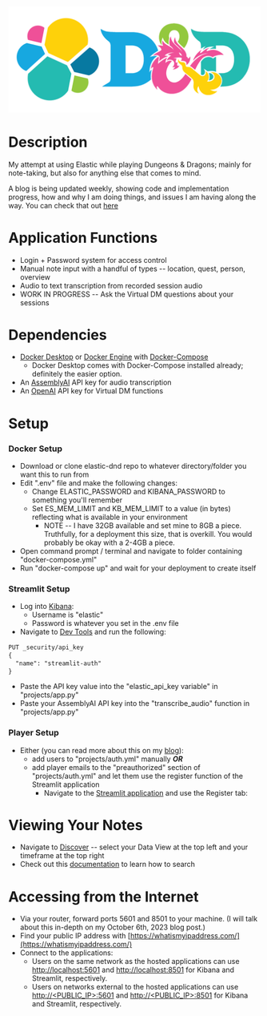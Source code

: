 ![elastic-dnd banner](https://github.com/thtmexicnkid/elastic-dnd/blob/main/data/banner.png)

# Description
My attempt at using Elastic while playing Dungeons &amp; Dragons; mainly for note-taking, but also for anything else that comes to mind.

 A blog is being updated weekly, showing code and implementation progress, how and why I am doing things, and issues I am having along the way. You can check that out [here](https://dev.to/thtmexicnkid)

# Application Functions
* Login + Password system for access control
* Manual note input with a handful of types -- location, quest, person, overview
* Audio to text transcription from recorded session audio
* WORK IN PROGRESS -- Ask the Virtual DM questions about your sessions

# Dependencies
* [Docker Desktop](https://www.docker.com/products/docker-desktop/) or [Docker Engine](https://docs.docker.com/engine/install/) with [Docker-Compose](https://docs.docker.com/compose/install/)
  * Docker Desktop comes with Docker-Compose installed already; definitely the easier option.
* An [AssemblyAI](https://www.assemblyai.com/) API key for audio transcription
* An [OpenAI](https://platform.openai.com/) API key for Virtual DM functions

# Setup
### Docker Setup
* Download or clone elastic-dnd repo to whatever directory/folder you want this to run from
* Edit ".env" file and make the following changes:
  * Change ELASTIC_PASSWORD and KIBANA_PASSWORD to something you'll remember
  * Set ES_MEM_LIMIT and KB_MEM_LIMIT to a value (in bytes) reflecting what is available in your environment
    * NOTE -- I have 32GB available and set mine to 8GB a piece. Truthfully, for a deployment this size, that is overkill. You would probably be okay with a 2-4GB a piece.
* Open command prompt / terminal and navigate to folder containing "docker-compose.yml"
* Run "docker-compose up" and wait for your deployment to create itself

### Streamlit Setup
* Log into [Kibana](http://localhost:5601):
  * Username is "elastic"
  * Password is whatever you set in the .env file
* Navigate to [Dev Tools](http://localhost:5601/app/dev_tools) and run the following:
```
PUT _security/api_key
{
  "name": "streamlit-auth"
}
```
* Paste the API key value into the "elastic_api_key variable" in "projects/app.py"
* Paste your AssemblyAI API key into the "transcribe_audio" function in "projects/app.py"

### Player Setup
* Either (you can read more about this on my [blog](https://dev.to/thtmexicnkid/elastic-dd-week-2-streamlit-the-login-page-4olh)):
  * add users to "projects/auth.yml" manually ***OR***
  * add player emails to the "preauthorized" section of "projects/auth.yml" and let them use the register function of the Streamlit application
    * Navigate to the [Streamlit application](http://localhost:8501) and use the Register tab:

# Viewing Your Notes
* Navigate to [Discover](http://localhost:5601/app/discover) -- select your Data View at the top left and your timeframe at the top right
* Check out this [documentation](https://www.elastic.co/guide/en/kibana/current/kuery-query.html) to learn how to search

# Accessing from the Internet
* Via your router, forward ports 5601 and 8501 to your machine. (I will talk about this in-depth on my October 6th, 2023 blog post.)
* Find your public IP address with [https://whatismyipaddress.com/](https://whatismyipaddress.com/)
* Connect to the applications:
  * Users on the same network as the hosted applications can use [http://localhost:5601](http://localhost:5601) and [http://localhost:8501](http://localhost:8501) for Kibana and Streamlit, respectively.
  * Users on networks external to the hosted applications can use [http://<PUBLIC_IP>:5601](http://<PUBLIC_IP>:5601) and [http://<PUBLIC_IP>:8501](http://<PUBLIC_IP>:8501) for Kibana and Streamlit, respectively.
